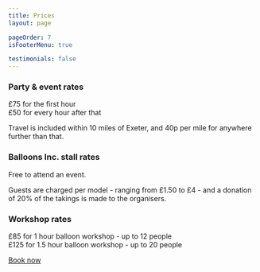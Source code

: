 ```yaml
---
title: Prices
layout: page

pageOrder: 7
isFooterMenu: true

testimonials: false
---
```

### Party & event rates

£75 for the first hour  
£50 for every hour after that

Travel is included within 10 miles of Exeter, and 40p per mile for anywhere further than that.

### Balloons Inc. stall rates

Free to attend an event.

Guests are charged per model - ranging from £1.50 to £4 - and a donation of 20% of the takings is made to the organisers.

### Workshop rates

£85 for 1 hour balloon workshop - up to 12 people  
£125 for 1.5 hour balloon workshop - up to 20 people

<a href="contact.html" class="button">Book now</a>
